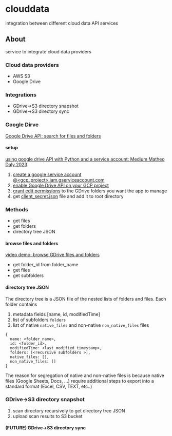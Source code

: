 # clouddata
integration between different cloud data API services

## About
service to integrate cloud data providers

### Cloud data providers
* AWS S3
* Google Drive

### Integrations
* GDrive->S3 directory snapshot
* GDrive->S3 directory sync

### Google Dirve
[Google Drive API: search for files and folders](https://developers.google.com/drive/api/guides/search-files)

#### setup
[using google drive API with Python and a service account: Medium Matheo Daly 2023](https://medium.com/@matheodaly.md/using-google-drive-api-with-python-and-a-service-account-d6ae1f6456c2)

1. [create a google service account <user>@<gcp_project>.iam.gserviceaccount.com](https://cloud.google.com/iam/docs/service-accounts-create)
2. [enable Google Drive API on your GCP project](https://cloud.google.com/endpoints/docs/openapi/enable-api#:~:text=In%20the%20Google%20Cloud%20console,APIs%20%26%20services%20for%20your%20project.&text=On%20the%20Library%20page%2C%20click,API%20you%20want%20to%20enable.)
3. [grant edit permissions](https://support.google.com/drive/answer/7166529?hl=en&co=GENIE.Platform%3DDesktop) to the GDrive folders you want the app to manage
4. get [client_secret.json](https://stackoverflow.com/questions/40136699/using-google-api-for-python-where-do-i-get-the-client-secrets-json-file-from) file and add it to root directory

### Methods
* get files
* get folders
* directory tree JSON

#### browse files and folders
[video demo: browse GDrive files and folders](https://taylorhickem-media.s3.ap-southeast-1.amazonaws.com/videos/roles/life_hacks/projects/2024001_gdrive_to_s3/clouddata_demo.mp4)
- get folder_id from folder_name
- get files
- get subfolders

#### directory tree JSON
The directory tree is a JSON file of the nested lists of folders and files.
Each folder contains 
1. metadata fields [name, id, modifiedTime]
2. list of subfolders `folders`
3. list of native `native_files` and non-native `non_native_files` files

```
{
  name: <folder_name>,
  id: <folder_id>,
  modifiedTime: <last_modified_timestamp>,
  folders: [<recursive subfolders >],
  native_files: [],
  non_native_files: []
}
```
The reason for segregation of native and non-native files is because 
native files (Google Sheets, Docs, ...) require additional steps
to export into a standard format (Excel, CSV, TEXT, etc..)

### GDrive->S3 directory snapshot

1. scan directory recursively to get directory tree JSON
2. upload scan results to S3 bucket

#### (FUTURE) GDrive->S3 directory sync
